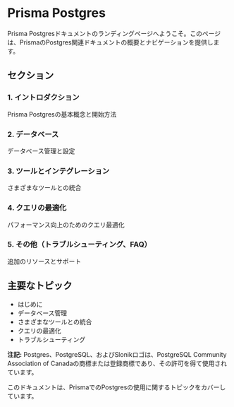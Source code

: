 # Prisma Postgres

Prisma Postgresドキュメントのランディングページへようこそ。このページは、PrismaのPostgres関連ドキュメントの概要とナビゲーションを提供します。

## セクション

### 1. イントロダクション
Prisma Postgresの基本概念と開始方法

### 2. データベース
データベース管理と設定

### 3. ツールとインテグレーション
さまざまなツールとの統合

### 4. クエリの最適化
パフォーマンス向上のためのクエリ最適化

### 5. その他（トラブルシューティング、FAQ）
追加のリソースとサポート

## 主要なトピック
- はじめに
- データベース管理
- さまざまなツールとの統合
- クエリの最適化
- トラブルシューティング

**注記:** Postgres、PostgreSQL、およびSlonikロゴは、PostgreSQL Community Association of Canadaの商標または登録商標であり、その許可を得て使用されています。

このドキュメントは、PrismaでのPostgresの使用に関するトピックをカバーしています。
